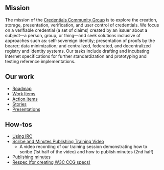 ## Mission
The mission of the [Credentials Community Group](https://www.w3.org/community/credentials/W3C) is to explore the creation, storage, presentation, verification, and user control of credentials. We focus on a verifiable credential (a set of claims) created by an issuer about a subject—a person, group, or thing—and seek solutions inclusive of approaches such as: self-sovereign identity; presentation of proofs by the bearer; data minimization; and centralized, federated, and decentralized registry and identity systems. Our tasks include drafting and incubating Internet specifications for further standardization and prototyping and testing reference implementations.

## Our work

- [Roadmap](roadmap/)
- [Work Items](https://github.com/w3c-ccg/community/blob/master/work_items.md)
- [Action Items](https://github.com/w3c-ccg/community/issues?q=is%3Aopen+is%3Aissue+label%3A%22action+item%22)   
- [Stories](stories/)
- [Presentations](presentations/)

## How-tos

- [Using IRC](irc_ref.md)
- [Scribe and Minutes Publishing Training Video](https://www.youtube.com/watch?v=0Sn7co2eSCo&t=1s)
  - A video recording of our training session demonstrating how to scribe (1st half of the video) and how to publish minutes (2nd half) 
- [Publishing minutes](publish.md)
- [Respec (for creating W3C CCG specs)](respec.md)

